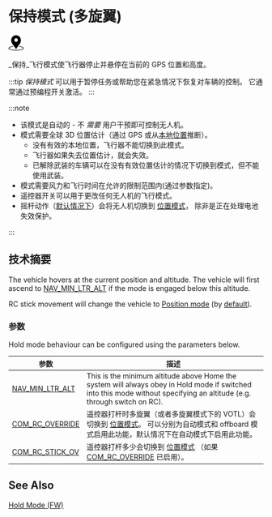 # 保持模式 (多旋翼)

<img src="../../assets/site/position_fixed.svg" title="需要定位修复（例如GPS）" width="30px" />

_保持_飞行模式使飞行器停止并悬停在当前的 GPS 位置和高度。

:::tip
_保持模式_ 可以用于暂停任务或帮助您在紧急情况下恢复对车辆的控制。 它通常通过预编程开关激活。
:::

:::note

- 该模式是自动的 - 不 _需要_ 用户干预即可控制无人机。
- 模式需要全球 3D 位置估计（通过 GPS 或从[本地位置](../ros/external_position_estimation.md#enabling-auto-modes-with-a-local-position)推断）。
  - 没有有效的本地位置，飞行器不能切换到此模式。
  - 飞行器如果失去位置估计，就会失效。
  - 已解除武装的车辆可以在没有有效位置估计的情况下切换到模式，但不能使用武装。
- 模式需要风力和飞行时间在允许的限制范围内(通过参数指定)。
- 遥控器开关可以用于更改任何无人机的飞行模式。
- 摇杆动作（[默认情况下](#COM_RC_OVERRIDE)）会将无人机切换到 [位置模式](../flight_modes_mc/position.md)， 除非是正在处理电池失效保护。

<!-- https://github.com/PX4/PX4-Autopilot/blob/main/src/modules/commander/ModeUtil/mode_requirements.cpp -->

:::

## 技术摘要

The vehicle hovers at the current position and altitude. The vehicle will first ascend to [NAV_MIN_LTR_ALT](#NAV_MIN_LTR_ALT) if the mode is engaged below this altitude.

RC stick movement will change the vehicle to [Position mode](../flight_modes_mc/position.md) (by [default](#COM_RC_OVERRIDE)).

### 参数

Hold mode behaviour can be configured using the parameters below.

| 参数                                                                                                      | 描述                                                                                                                                                                      |
| ------------------------------------------------------------------------------------------------------- | ----------------------------------------------------------------------------------------------------------------------------------------------------------------------- |
| <a id="NAV_MIN_LTR_ALT"></a>[NAV_MIN_LTR_ALT](../advanced_config/parameter_reference.md#NAV_MIN_LTR_ALT) | This is the minimum altitude above Home the system will always obey in Hold mode if switched into this mode without specifying an altitude (e.g. through switch on RC). |
| <a id="COM_RC_OVERRIDE"></a>[COM_RC_OVERRIDE](../advanced_config/parameter_reference.md#COM_RC_OVERRIDE) | 遥控器打杆时多旋翼（或者多旋翼模式下的 VOTL）会切换到 [位置模式](../flight_modes_mc/position.md)。 可以分别为自动模式和 offboard 模式启用此功能，默认情况下在自动模式下启用此功能。                                                     |
| <a id="COM_RC_STICK_OV"></a>[COM_RC_STICK_OV](../advanced_config/parameter_reference.md#COM_RC_STICK_OV) | 遥控器打杆多少会切换到 [位置模式](../flight_modes_mc/position.md) （如果 [COM_RC_OVERRIDE](#COM_RC_OVERRIDE) 已启用）。                                                                      |

<!-- Code for this here: https://github.com/PX4/PX4-Autopilot/blob/main/src/modules/navigator/loiter.cpp#L61 -->

## See Also

[Hold Mode (FW)](../flight_modes_fw/hold.md)
